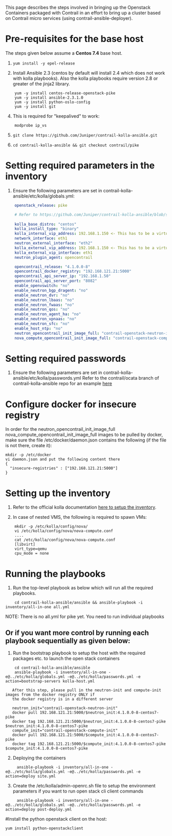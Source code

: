 This page describes the steps involved in bringing up the Openstack Containers packaged with Contrail in an effort to bring up a cluster based on Contrail micro services (using contrail-ansible-deployer). 

# Pre-requisites for the base host

The steps given below assume a **Centos 7.4** base host. 

1. `yum install -y epel-release `

3. Install Ansible 2.3 (centos by default will install 2.4 which does not work with kolla playbooks). Also the kolla playbooks require version 2.8 or greater of the jinja2 library.
```shell
    yum -y install centos-release-openstack-pike
    yum -y install ansible-2.3.1.0
    yum -y install python-oslo-config
    yum -y install git
```
4. This is required for "keepalived" to work:
```shell
    modprobe ip_vs
```
5. `git clone https://github.com/Juniper/contrail-kolla-ansible.git`

6. `cd contrail-kolla-ansible && git checkout contrail/pike`

# Setting required parameters in the inventory
1. Ensure the following parameters are set in contrail-kolla-ansible/etc/kolla/globals.yml:
```yaml
    openstack_release: pike

    # Refer to https://github.com/Juniper/contrail-kolla-ansible/blob/stable/ocata/ansible/group_vars/all.yml for explanations of each variable. Following parameters might need customization
  
    kolla_base_distro: "centos"
    kolla_install_type: "binary"
    kolla_internal_vip_address: 192.168.1.150 <- This has to be a virtual IP
    network_interface: eth1
    neutron_external_interface: "eth2"
    kolla_external_vip_address: 192.168.1.150 <- This has to be a virtual IP and can be different from the one above. In that case the external_vip_interface also needs to be different.
    kolla_external_vip_interface: eth1
    neutron_plugin_agent: opencontrail

    opencontrail_release: "4.1.0.0-8"
    opencontrail_docker_registry: "192.168.121.21:5000"
    opencontrail_api_server_ip: "192.168.1.50"
    opencontrail_api_server_port: "8082"
    enable_openvswitch: "no"
    enable_neutron_bgp_dragent: "no"
    enable_neutron_dvr: "no"
    enable_neutron_lbaas: "no"
    enable_neutron_fwaas: "no"
    enable_neutron_qos: "no"
    enable_neutron_agent_ha: "no"
    enable_neutron_vpnaas: "no"
    enable_neutron_sfc: "no"
    enable_host_ntp: "no"
    neutron_opencontrail_init_image_full: "contrail-openstack-neutron-init:4.1.0.0-8-centos7-pike"
    nova_compute_opencontrail_init_image_full: "contrail-openstack-compute-init:4.1.0.0-8-centos7-pike"

```

# Setting required passwords
1. Ensure the following parameters are set in contrail-kolla-ansible/etc/kolla/passwords.yml
   Refer to the contrail/ocata branch of contrail-kolla-ansible repo for an example [here](https://github.com/Juniper/contrail-kolla-ansible/blob/contrail/ocata/etc/kolla/passwords.yml)

# Configure docker for insecure registry 
In order for the neutron_opencontrail_init_image_full nova_compute_opencontrail_init_image_full images to be pulled by docker,
make sure the file /etc/docker/daemon.json contains the following (if the file is not there, create it):
```
mkdir -p /etc/docker
vi daemon.json and put the following content there
{
  "insecure-registries" : ["192.168.121.21:5000"]
}
```

# Setting up the inventory
1. Refer to the official kolla documentation [here to setup the inventory](https://docs.openstack.org/kolla-ansible/ocata/user/quickstart.html).

   

2. In case of nested VMS, the following is required to spawn VMs:
```shell
    mkdir -p /etc/kolla/config/nova/
    vi /etc/kolla/config/nova/nova-compute.conf
    ....
    cat /etc/kolla/config/nova/nova-compute.conf
    [libvirt]
    virt_type=qemu
    cpu_mode = none
```

# Running the playbooks
1. Run the top-level playbook as below which will run all the required playbooks. 
```shell
    cd contrail-kolla-ansible/ansible && ansible-playbook -i inventory/all-in-one all.yml 
```

NOTE: There is no all.yml for pike yet. You need to run individual playbooks

## Or if you want more control by running each playbook sequentially as given below: 
1. Run the bootstrap playbook to setup the host with the required packages etc. to launch the open stack containers
```shell
    cd contrail-kolla-ansible/ansible
    ansible-playbook -i inventory/all-in-one -e@../etc/kolla/globals.yml -e@../etc/kolla/passwords.yml -e action=bootstrap-servers kolla-host.yml

   After this step, please pull in the neutron-init and compute-init images from the docker registry ONLY if 
   the docker registry is in a different server

   neutron_init="contrail-openstack-neutron-init"
   docker pull 192.168.121.21:5000/$neutron_init:4.1.0.0-8-centos7-pike
   docker tag 192.168.121.21:5000/$neutron_init:4.1.0.0-8-centos7-pike $neutron_init:4.1.0.0-8-centos7-pike
   compute_init="contrail-openstack-compute-init"
   docker pull 192.168.121.21:5000/$compute_init:4.1.0.0-8-centos7-pike
   docker tag 192.168.121.21:5000/$compute_init:4.1.0.0-8-centos7-pike $compute_init:4.1.0.0-8-centos7-pike
```

2. Deploying the containers
```shell
     ansible-playbook -i inventory/all-in-one -e@../etc/kolla/globals.yml -e@../etc/kolla/passwords.yml -e action=deploy site.yml
```
3. Create the /etc/kolla/admin-openrc.sh file to setup the environment parameters if you want to run open stack cli client commands
```shell
     ansible-playbook -i inventory/all-in-one -e@../etc/kolla/globals.yml -e@../etc/kolla/passwords.yml -e action=deploy post-deploy.yml
```

#Install the python openstack client on the host:

```
yum install python-openstackclient
```